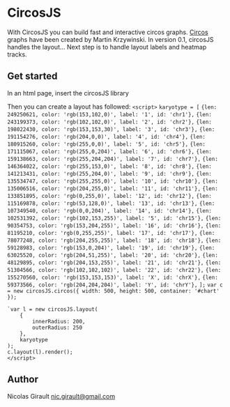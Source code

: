 CircosJS
========

With CircosJS you can build fast and interactive circos graphs.
[Circos](http://circos.ca) graphs have been created by Martin Krzywinski.
In version 0.1, circosJS handles the layout... Next step is to handle layout labels and heatmap tracks.

Get started
-----------

In an html page, insert the circosJS library
    <script src='dist/circosJS.full.js'></script>
    <link rel='stylesheet' href='dist/circosJS.full.css'></link>

Then you can create a layout has followed:
    `<script>`
    `karyotype = [`
        `{len: 249250621, color: 'rgb(153,102,0)', label: '1', id: 'chr1'},`
        `{len: 243199373, color: 'rgb(102,102,0)', label: '2', id: 'chr2'},`
        `{len: 198022430, color: 'rgb(153,153,30)', label: '3', id: 'chr3'},`
        `{len: 191154276, color: 'rgb(204,0,0)', label: '4', id: 'chr4'},`
        `{len: 180915260, color: 'rgb(255,0,0)', label: '5', id: 'chr5'},`
        `{len: 171115067, color: 'rgb(255,0,204)', label: '6', id: 'chr6'},`
        `{len: 159138663, color: 'rgb(255,204,204)', label: '7', id: 'chr7'},`
        `{len: 146364022, color: 'rgb(255,153,0)', label: '8', id: 'chr8'},`
        `{len: 141213431, color: 'rgb(255,204,0)', label: '9', id: 'chr9'},`
        `{len: 135534747, color: 'rgb(255,255,0)', label: '10', id: 'chr10'},`
        `{len: 135006516, color: 'rgb(204,255,0)', label: '11', id: 'chr11'},`
        `{len: 133851895, color: 'rgb(0,255,0)', label: '12', id: 'chr12'},`
        `{len: 115169878, color: 'rgb(53,128,0)', label: '13', id: 'chr13'},`
        `{len: 107349540, color: 'rgb(0,0,204)', label: '14', id: 'chr14'},`
        `{len: 102531392, color: 'rgb(102,153,255)', label: '5', id: 'chr15'},`
        `{len: 90354753, color: 'rgb(153,204,255)', label: '16', id: 'chr16'},`
        `{len: 81195210, color: 'rgb(0,255,255)', label: '17', id: 'chr17'},`
        `{len: 78077248, color: 'rgb(204,255,255)', label: '18', id: 'chr18'},`
        `{len: 59128983, color: 'rgb(153,0,204)', label: '19', id: 'chr19'},`
        `{len: 63025520, color: 'rgb(204,51,255)', label: '20', id: 'chr20'},`
        `{len: 48129895, color: 'rgb(204,153,255)', label: '21', id: 'chr21'},`
        `{len: 51304566, color: 'rgb(102,102,102)', label: '22', id: 'chr22'},`
        `{len: 155270560, color: 'rgb(153,153,153)', label: 'X', id: 'chrX'},`
        `{len: 59373566, color: 'rgb(204,204,204)', label: 'Y', id: 'chrY'},`
    `];`
    `var c = new circosJS.circos({
        width: 500,
        height: 500,
        container: '#chart'
    });`

    `var l = new circosJS.layout(
        {
            innerRadius: 200,
            outerRadius: 250
        },
        karyotype
    );
    c.layout(l).render();
    </script>
    

Author
------
Nicolas Girault
nic.girault@gmail.com
